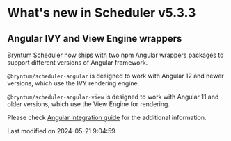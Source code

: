 # What's new in Scheduler v5.3.3

## Angular IVY and View Engine wrappers

Bryntum Scheduler now ships with two npm Angular wrappers packages to support different versions of Angular framework.

`@bryntum/scheduler-angular` is designed to work with Angular 12 and newer versions, which use the IVY rendering engine.

`@bryntum/scheduler-angular-view` is designed to work with Angular 11 and older versions, which use the View Engine
for rendering.

Please check [Angular integration guide](#Scheduler/guides/integration/angular/guide.md#ivy-and-view-engine-wrappers) for
the additional information.


<p class="last-modified">Last modified on 2024-05-21 9:04:59</p>